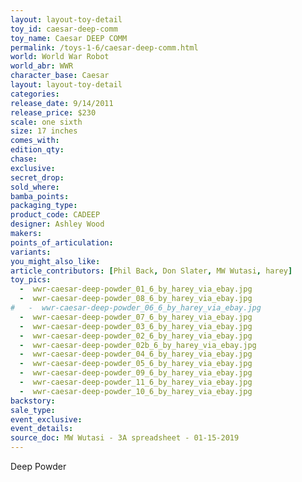 ```yaml
---
layout: layout-toy-detail 
toy_id: caesar-deep-comm
toy_name: Caesar DEEP COMM
permalink: /toys-1-6/caesar-deep-comm.html
world: World War Robot
world_abr: WWR
character_base: Caesar
layout: layout-toy-detail
categories: 
release_date: 9/14/2011
release_price: $230 
scale: one sixth
size: 17 inches
comes_with: 
edition_qty: 
chase: 
exclusive: 
secret_drop: 
sold_where: 
bamba_points: 
packaging_type: 
product_code: CADEEP
designer: Ashley Wood
makers: 
points_of_articulation: 
variants: 
you_might_also_like: 
article_contributors: [Phil Back, Don Slater, MW Wutasi, harey]
toy_pics: 
  -  wwr-caesar-deep-powder_01_6_by_harey_via_ebay.jpg
  -  wwr-caesar-deep-powder_08_6_by_harey_via_ebay.jpg
#   -  wwr-caesar-deep-powder_06_6_by_harey_via_ebay.jpg
  -  wwr-caesar-deep-powder_07_6_by_harey_via_ebay.jpg
  -  wwr-caesar-deep-powder_03_6_by_harey_via_ebay.jpg
  -  wwr-caesar-deep-powder_02_6_by_harey_via_ebay.jpg
  -  wwr-caesar-deep-powder_02b_6_by_harey_via_ebay.jpg
  -  wwr-caesar-deep-powder_04_6_by_harey_via_ebay.jpg
  -  wwr-caesar-deep-powder_05_6_by_harey_via_ebay.jpg
  -  wwr-caesar-deep-powder_09_6_by_harey_via_ebay.jpg
  -  wwr-caesar-deep-powder_11_6_by_harey_via_ebay.jpg
  -  wwr-caesar-deep-powder_10_6_by_harey_via_ebay.jpg
backstory: 
sale_type: 
event_exclusive: 
event_details: 
source_doc: MW Wutasi - 3A spreadsheet - 01-15-2019
---
```

Deep Powder 